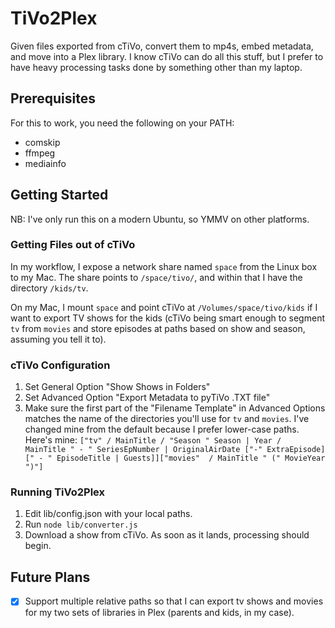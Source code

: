 # TiVo2Plex

Given files exported from cTiVo, convert them to mp4s, embed metadata, and move into a Plex library.  I know cTiVo can do all this stuff, but I prefer to have heavy processing tasks done by something other than my laptop.

## Prerequisites

For this to work, you need the following on your PATH:

* comskip
* ffmpeg
* mediainfo

## Getting Started

NB: I've only run this on a modern Ubuntu, so YMMV on other platforms.

### Getting Files out of cTiVo

In my workflow, I expose a network share named `space` from the Linux box to my Mac.  The share points to `/space/tivo/`, and within that I have the directory `/kids/tv`.

On my Mac, I mount `space` and point cTiVo at `/Volumes/space/tivo/kids` if I want to export TV shows for the kids (cTiVo being smart enough to segment `tv` from `movies` and store episodes at paths based on show and season, assuming you tell it to).

### cTiVo Configuration

1. Set General Option "Show Shows in Folders"
2. Set Advanced Option "Export Metadata to pyTiVo .TXT file"
3. Make sure the first part of the "Filename Template" in Advanced Options matches the name of the directories you'll use for `tv` and `movies`.  I've changed mine from the default because I prefer lower-case paths.  Here's mine: `["tv" / MainTitle / "Season " Season | Year / MainTitle " - " SeriesEpNumber | OriginalAirDate ["-" ExtraEpisode][" - " EpisodeTitle | Guests]]["movies"  / MainTitle " (" MovieYear ")"]`

### Running TiVo2Plex

1. Edit lib/config.json with your local paths.
2. Run `node lib/converter.js`
3. Download a show from cTiVo.  As soon as it lands, processing should begin.

## Future Plans

- [x] Support multiple relative paths so that I can export tv shows and movies for my two sets of libraries in Plex (parents and kids, in my case).